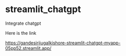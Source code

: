 # streamlit_chatgpt
Integrate chatgpt

Here is the link

https://gandesirijugalkishore-streamlit-chatgpt-myapp-05pp52.streamlit.app/
